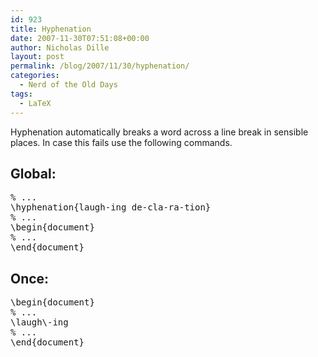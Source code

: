 ```yaml
---
id: 923
title: Hyphenation
date: 2007-11-30T07:51:08+00:00
author: Nicholas Dille
layout: post
permalink: /blog/2007/11/30/hyphenation/
categories:
  - Nerd of the Old Days
tags:
  - LaTeX
---
```

Hyphenation automatically breaks a word across a line break in sensible places. In case this fails use the following commands.

<!--more-->

## Global:

<pre class="listing">% ...
\hyphenation{laugh-ing de-cla-ra-tion}
% ...
\begin{document}
% ...
\end{document}</pre>

## Once:

<pre class="listing">\begin{document}
% ...
\laugh\-ing
% ...
\end{document}</pre>

